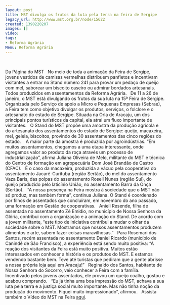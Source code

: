 ```yaml
---
layout: post
title: MST divulga os frutos da luta pela terra na feira de Sergipe
legacy_url: http://www.mst.org.br/node/15622
created: 1390220207
images: []
video: 
tags:
- Reforma Agrária
Menu: Reforma Agrária
---
```



 

Da Página do MST
 
No meio de toda a animação da Feira de Sergipe, jovens vestidos de camisas vermelhas distribuem panfletos e incentivam visitantes a entrar no Stand número 241 para provar um pedaço de queijo com mel, saborear um biscoito caseiro ou admirar bordados artesanais. Todos produzidos em assentamentos da Reforma Agrária.
 
De 11 a 26 de janeiro, o MST está divulgando os frutos da sua luta na 15ª Feira de Sergipe. Organizada pelo Serviço de apoio a Micro e Pequenas Empresas (Sebrae), a Feira tem como objetivo divulgar os produtos, serviços, o folclore e o artesanato do estado de Sergipe. Situada na Orla de Aracaju, um dos principais pontos turísticos da capital, ela atrai um fluxo importante de visitantes.
 
O Stand do MST propõe uma amostra da produção agrícola e do artesanato dos assentamentos do estado de Sergipe: queijo, macaxeira, mel, geleia, biscoitos, provindo de 30 assentamentos das cinco regiões do estado. 
 
A maior parte da amostra é produzida por agroindústrias. “Em muitos assentamentos, chegamos a uma etapa interessante, onde agregamos valor ao produto da roça através um processo de industrialização”, afirma Juliana Oliveira de Melo, militante do MST e técnica do Centro de formação em agropecuária Dom José Brandão de Castro (CFAC).
 
É o caso da macaxeira, produzida a vácuo pela cooperativa do assentamento Jacaré-Curituba (região Sertão), do mel do assentamento Vaza Baris, das polpas do assentamento Roseli Nunes (região Sul), do queijo produzido pelo laticínio União, no assentamento Barra da Onça (Sertão).
 
“A nossa presença na Feira mostra à sociedade que o MST não só produz, mas também forma”, continua Juliana. O Stand é coordenado por filhos de assentados que concluíram, em novembro do ano passado, uma formação em Gestão de cooperativas.
 
Anieli Resende, filha de assentada no assentamento Zé Emidio, no município de Nossa Senhora da Glória, contribui com a organização e a animação do Stand. De acordo com a jovem militante, “este tipo de iniciativa contribui a mudar o olhar da sociedade sobre o MST. Mostramos que nossos assentamentos produzem alimentos e arte, sabem fazer coisas maravilhosas.”
 
Para Rosemari dos Santos, recém assentada no assentamento Daniel Ricardo (município de Canindé de São Francisco), a experiência está sendo muito positiva: “A reação dos visitantes da Feira está muito positiva. Muitos estão interessados em conhecer a história e os produtos do MST. E estamos vendendo bastante bem. Teve até turistas que pediram que a gente abrisse a nossa própria loja aqui em Aracaju!”
 
Reginaldo dos Santos, habitante de Nossa Senhora do Socorro, veio conhecer a Feira com a família. Incentivado pelos jovens assentados, ele provou um queijo coalho, gostou e acabou comprando.
 
“Eu já tinha uma boa impressão do MST, achava a sua luta pela terra e a justiça social muito importante. Mas não tinha noção da produção do movimento. Fiquei muito impressionado”, afirmou.
 
Assista também o Vídeo do MST na Feira 
[aqui](https://www.youtube.com/watch?v=k41IyLvqiFI).
 
